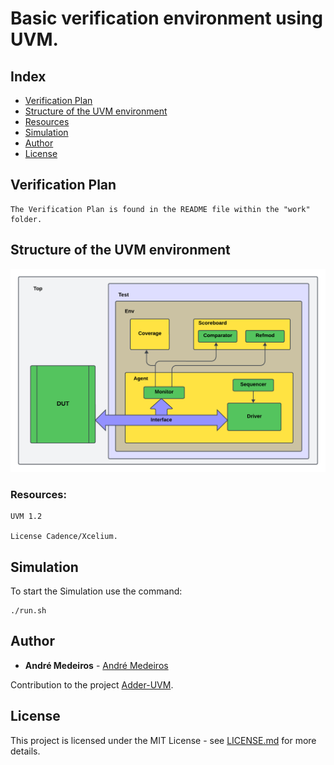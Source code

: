 # Basic verification environment using UVM.

## Index
- [Verification Plan](#Plano-de-Verificação)
- [Structure of the UVM environment](#Estrutura-do-ambiente-UVM)
- [Resources](#Resources)
- [Simulation](#Simulation)
- [Author](#Author)
- [License](#License)

## Verification Plan

```
The Verification Plan is found in the README file within the "work" folder.
```

## Structure of the UVM environment

![](png/tb.png)

### Resources:

```
UVM 1.2

License Cadence/Xcelium.
```

## Simulation

To start the Simulation use the command:

```
./run.sh
```

## Author

* **André Medeiros** - [André Medeiros](https://github.com/andreemedeiros)

Contribution to the project [Adder-UVM](https://github.com/andreemedeiros/Adder-UVM/graphs/contributors).

## License

This project is licensed under the MIT License - see [LICENSE.md](LICENSE.md) for more details.
